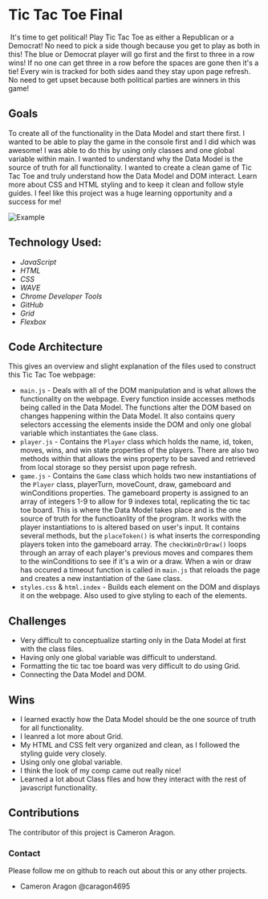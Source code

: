 # Tic Tac Toe Final
​​​
It's time to get political! Play Tic Tac Toe as either a Republican or a Democrat! No need to pick a side though because you get to play as both in this! The blue or Democrat player will go first and the first to three in a row wins! If no one can get three in a row before the spaces are gone then it's a tie! Every win is tracked for both sides aand they stay upon page refresh. No need to get upset because both political parties are winners in this game!

## Goals 
To create all of the functionality in the Data Model and start there first. I wanted to be able to play the game in the console first and I did which was awesome! I was able to do this by using only classes and one global variable within main. I wanted to understand why the Data Model is the source of truth for all functionality. I wanted to create a clean game of Tic Tac Toe and truly understand how the Data Model and DOM interact. Learn more about CSS and HTML styling and to keep it clean and follow style guides. I feel like this project was a huge learning opportunity and a success for me!

![Example](https://i.gyazo.com/b113d6d94cbbfddbc3ac5e73b62a19b9.jpg)

## Technology Used:
- *JavaScript*
- *HTML*
- *CSS*
- *WAVE*
- *Chrome Developer Tools*
- *GitHub*
- *Grid*
- *Flexbox*

## Code Architecture 

This gives an overview and slight explanation of the files used to construct this Tic Tac Toe webpage: 

- `main.js` - Deals with all of the DOM manipulation and is what allows the functionality on the webpage. Every function inside accesses methods being called in the Data Model. The functions alter the DOM based on changes happening within the Data Model. It also contains query selectors accessing the elements inside the DOM and only one global variable which instantiates the `Game` class.
- `player.js` - Contains the `Player` class which holds the name, id, token, moves, wins, and win state properties of the players. There are also two methods within that allows the wins property to be saved and retrieved from local storage so they persist upon page refresh.
- `game.js` - Contains the `Game` class which holds two new instantiations of the `Player` class, playerTurn, moveCount, draw, gameboard and winConditions properties. The gameboard property is assigned to an array of integers 1-9 to allow for 9 indexes total, replicating the tic tac toe board. This is where the Data Model takes place and is the one source of truth for the functioanlity of the program. It works with the player instantiations to is altered based on user's input. It contains several methods, but the `placeToken()` is what inserts the corresponding players token into the gameboard array. The `checkWinOrDraw()` loops through an array of each player's previous moves and compares them to the winConditions to see if it's a win or a draw. When a win or draw has occured a timeout function is called in `main.js` that reloads the page and creates a new instantiation of the `Game` class.
- `styles.css` & `html.index` - Builds each element on the DOM and displays it on the webpage. Also used to give styling to each of the elements.

## Challenges
- Very difficult to conceptualize starting only in the Data Model at first with the class files.
- Having only one global variable was difficult to understand.
- Formatting the tic tac toe board was very difficult to do using Grid. 
- Connecting the Data Model and DOM.

## Wins
- I learned exactly how the Data Model should be the one source of truth for all functionality.
- I leanred a lot more about Grid.
- My HTML and CSS felt very organized and clean, as I followed the styling guide very closely.
- Using only one global variable.
- I think the look of my comp came out really nice!
- Learned a lot about Class files and how they interact with the rest of javascript functionality.

## Contributions
The contributor of this project is Cameron Aragon.

### Contact
Please follow me on github to reach out about this or any other projects.
- Cameron Aragon @caragon4695
